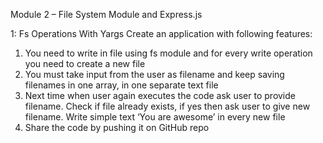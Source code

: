 Module 2 – File System Module and Express.js
 
1: Fs Operations With Yargs
Create an application with following features:
1) You need to write in file using fs module and for every write operation you need to create a new file
2) You must take input from the user as filename and keep saving filenames in one array, in one
separate text file
3) Next time when user again executes the code ask user to provide filename. Check if file 
already exists, if yes then ask user to give new filename. Write simple text ‘You are awesome’ in every
new file
4) Share the code by pushing it on GitHub repo

